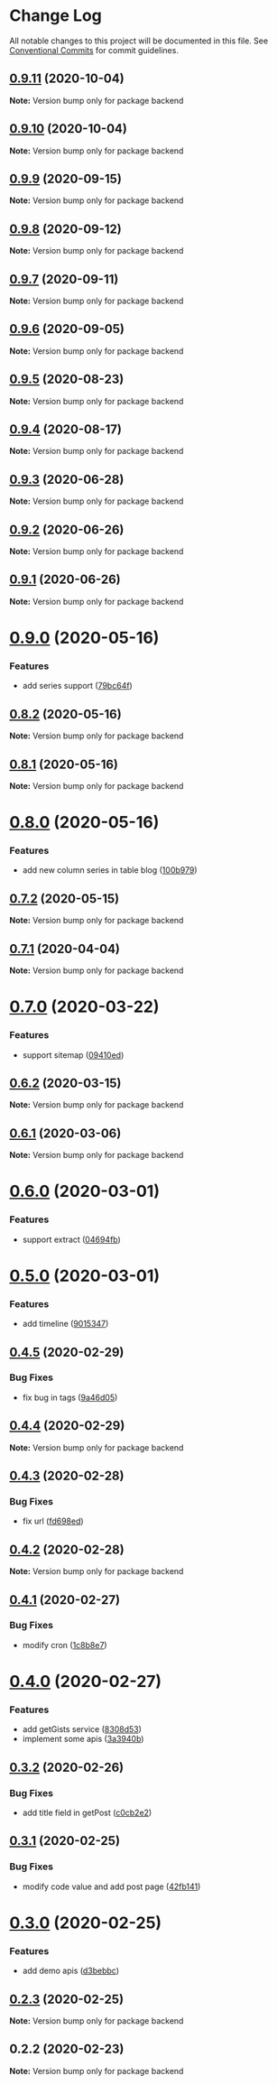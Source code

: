 # Change Log

All notable changes to this project will be documented in this file.
See [Conventional Commits](https://conventionalcommits.org) for commit guidelines.

## [0.9.11](https://github.com/banyudu/blog/compare/backend@0.9.10...backend@0.9.11) (2020-10-04)

**Note:** Version bump only for package backend





## [0.9.10](https://github.com/banyudu/blog/compare/backend@0.9.9...backend@0.9.10) (2020-10-04)

**Note:** Version bump only for package backend





## [0.9.9](https://github.com/banyudu/blog/compare/backend@0.9.8...backend@0.9.9) (2020-09-15)

**Note:** Version bump only for package backend





## [0.9.8](https://github.com/banyudu/blog/compare/backend@0.9.7...backend@0.9.8) (2020-09-12)

**Note:** Version bump only for package backend





## [0.9.7](https://github.com/banyudu/blog/compare/backend@0.9.6...backend@0.9.7) (2020-09-11)

**Note:** Version bump only for package backend





## [0.9.6](https://github.com/banyudu/blog/compare/backend@0.9.5...backend@0.9.6) (2020-09-05)

**Note:** Version bump only for package backend





## [0.9.5](https://github.com/banyudu/blog/compare/backend@0.9.4...backend@0.9.5) (2020-08-23)

**Note:** Version bump only for package backend





## [0.9.4](https://github.com/banyudu/blog/compare/backend@0.9.3...backend@0.9.4) (2020-08-17)

**Note:** Version bump only for package backend





## [0.9.3](https://github.com/banyudu/blog/compare/backend@0.9.2...backend@0.9.3) (2020-06-28)

**Note:** Version bump only for package backend





## [0.9.2](https://github.com/banyudu/blog/compare/backend@0.9.1...backend@0.9.2) (2020-06-26)

**Note:** Version bump only for package backend





## [0.9.1](https://github.com/banyudu/blog/compare/backend@0.9.0...backend@0.9.1) (2020-06-26)

**Note:** Version bump only for package backend





# [0.9.0](https://github.com/banyudu/blog/compare/backend@0.8.2...backend@0.9.0) (2020-05-16)


### Features

* add series support ([79bc64f](https://github.com/banyudu/blog/commit/79bc64f01e2e87764ee5e084b108d0cd79ff4b82))





## [0.8.2](https://github.com/banyudu/blog/compare/backend@0.8.1...backend@0.8.2) (2020-05-16)

**Note:** Version bump only for package backend





## [0.8.1](https://github.com/banyudu/blog/compare/backend@0.8.0...backend@0.8.1) (2020-05-16)

**Note:** Version bump only for package backend





# [0.8.0](https://github.com/banyudu/blog/compare/backend@0.7.2...backend@0.8.0) (2020-05-16)


### Features

* add new column series in table blog ([100b979](https://github.com/banyudu/blog/commit/100b979e9e56f7c2eea636ee6f37e8faa3fcdafc))





## [0.7.2](https://github.com/banyudu/blog/compare/backend@0.7.1...backend@0.7.2) (2020-05-15)

**Note:** Version bump only for package backend





## [0.7.1](https://github.com/banyudu/blog/compare/backend@0.7.0...backend@0.7.1) (2020-04-04)

**Note:** Version bump only for package backend





# [0.7.0](https://github.com/banyudu/blog/compare/backend@0.6.2...backend@0.7.0) (2020-03-22)


### Features

* support sitemap ([09410ed](https://github.com/banyudu/blog/commit/09410edd65060ab6b08e4fd3189684f9a40979b9))





## [0.6.2](https://github.com/banyudu/blog/compare/backend@0.6.1...backend@0.6.2) (2020-03-15)

**Note:** Version bump only for package backend





## [0.6.1](https://github.com/banyudu/blog/compare/backend@0.6.0...backend@0.6.1) (2020-03-06)

**Note:** Version bump only for package backend





# [0.6.0](https://github.com/banyudu/blog/compare/backend@0.5.0...backend@0.6.0) (2020-03-01)


### Features

* support extract ([04694fb](https://github.com/banyudu/blog/commit/04694fb65f8ab1055f241d1a912d01c7c6f2af20))





# [0.5.0](https://github.com/banyudu/blog/compare/backend@0.4.5...backend@0.5.0) (2020-03-01)


### Features

* add timeline ([9015347](https://github.com/banyudu/blog/commit/9015347366563e3d98ce71f811fef83d69df69aa))





## [0.4.5](https://github.com/banyudu/blog/compare/backend@0.4.4...backend@0.4.5) (2020-02-29)


### Bug Fixes

* fix bug in tags ([9a46d05](https://github.com/banyudu/blog/commit/9a46d050b70753307daeda5f7af05407b9c6271c))





## [0.4.4](https://github.com/banyudu/blog/compare/backend@0.4.3...backend@0.4.4) (2020-02-29)

**Note:** Version bump only for package backend





## [0.4.3](https://github.com/banyudu/blog/compare/backend@0.4.2...backend@0.4.3) (2020-02-28)


### Bug Fixes

* fix url ([fd698ed](https://github.com/banyudu/blog/commit/fd698ed395eea56bbf9f2e324e8f2a5a0d624d78))





## [0.4.2](https://github.com/banyudu/blog/compare/backend@0.4.1...backend@0.4.2) (2020-02-28)

**Note:** Version bump only for package backend





## [0.4.1](https://github.com/banyudu/blog/compare/backend@0.4.0...backend@0.4.1) (2020-02-27)


### Bug Fixes

* modify cron ([1c8b8e7](https://github.com/banyudu/blog/commit/1c8b8e7bb0a71facb65827a40b77cbca4de0c2c3))





# [0.4.0](https://github.com/banyudu/blog/compare/backend@0.3.2...backend@0.4.0) (2020-02-27)


### Features

* add getGists service ([8308d53](https://github.com/banyudu/blog/commit/8308d53ce029a24142d9fd2582c5898290dae3e8))
* implement some apis ([3a3940b](https://github.com/banyudu/blog/commit/3a3940be1beee6ef40c2897cd405ea317d2701a4))





## [0.3.2](https://github.com/banyudu/blog/compare/backend@0.3.1...backend@0.3.2) (2020-02-26)


### Bug Fixes

* add title field in getPost ([c0cb2e2](https://github.com/banyudu/blog/commit/c0cb2e2847c0bef60112cd38aa80264f84c4d4b1))





## [0.3.1](https://github.com/banyudu/blog/compare/backend@0.3.0...backend@0.3.1) (2020-02-25)


### Bug Fixes

* modify code value and add post page ([42fb141](https://github.com/banyudu/blog/commit/42fb1411898f6d3d8e26d236a124a2f2c512f71a))





# [0.3.0](https://github.com/banyudu/blog/compare/backend@0.2.3...backend@0.3.0) (2020-02-25)


### Features

* add demo apis ([d3bebbc](https://github.com/banyudu/blog/commit/d3bebbca478e26d9a45dcb605b87a50cccd534f6))





## [0.2.3](https://github.com/banyudu/blog/compare/backend@0.2.2...backend@0.2.3) (2020-02-25)

**Note:** Version bump only for package backend





## 0.2.2 (2020-02-23)

**Note:** Version bump only for package backend
